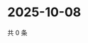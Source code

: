 # 2025-10-08

共 0 条

<!-- BEGIN ZHIHUQUESTIONS -->
<!-- 最后更新时间 Wed Oct 08 2025 23:11:54 GMT+0800 (China Standard Time) -->

<!-- END ZHIHUQUESTIONS -->
